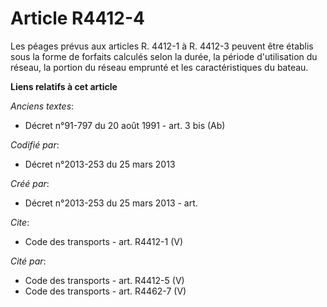# Article R4412-4

Les péages prévus aux articles R. 4412-1 à R. 4412-3 peuvent être établis sous la forme de forfaits calculés selon la durée,
la période d'utilisation du réseau, la portion du réseau emprunté et les caractéristiques du bateau.

**Liens relatifs à cet article**

_Anciens textes_:

  - Décret n°91-797 du 20 août 1991 - art. 3 bis (Ab)

_Codifié par_:

  - Décret n°2013-253 du 25 mars 2013

_Créé par_:

  - Décret n°2013-253 du 25 mars 2013 - art.

_Cite_:

  - Code des transports - art. R4412-1 (V)

_Cité par_:

  - Code des transports - art. R4412-5 (V)
  - Code des transports - art. R4462-7 (V)
